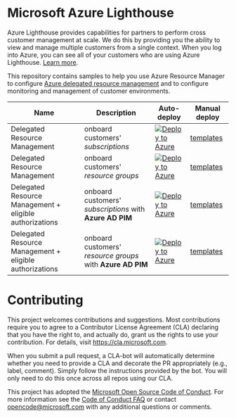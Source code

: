 
# Microsoft Azure Lighthouse

Azure Lighthouse provides capabilities for partners to perform cross customer management at scale.  We do this by providing you the ability to view and manage multiple customers from a single context. When you log into Azure, you can see all of your customers who are using Azure Lighthouse. [Learn more](https://azure.com/lighthouse).

This repository contains samples to help you use Azure Resource Manager to configure [Azure delegated resource management](https://docs.microsoft.com/azure/lighthouse/concepts/azure-delegated-resource-management) and to configure monitoring and management of customer environments.


Name | Description   | Auto-deploy   | Manual deploy |
-----| ------------- |--------------- |------- 
| Delegated Resource Management |onboard customers' *subscriptions* | [![Deploy to Azure](https://aka.ms/deploytoazurebutton)](https://portal.azure.com/#create/Microsoft.Template/uri/https%3A%2F%2Fraw.githubusercontent.com%2FAzure%2FAzure-Lighthouse-samples%2Fmaster%2Ftemplates%2Fdelegated-resource-management%2FdelegatedResourceManagement.json) | [templates](https://github.com/Azure/Azure-Lighthouse-samples/tree/master/templates/delegated-resource-management)
| Delegated Resource Management | onboard customers' *resource groups* | [![Deploy to Azure](https://aka.ms/deploytoazurebutton)](https://portal.azure.com/#create/Microsoft.Template/uri/https%3A%2F%2Fraw.githubusercontent.com%2FAzure%2FAzure-Lighthouse-samples%2Fmaster%2Ftemplates%2Frg-delegated-resource-management%2FrgDelegatedResourceManagement.json) | [templates](https://github.com/Azure/Azure-Lighthouse-samples/tree/master/templates/rg-delegated-resource-management)
| Delegated Resource Management + eligible authorizations | onboard customers' *subscriptions* with **Azure AD PIM** | [![Deploy to Azure](https://aka.ms/deploytoazurebutton)](https://portal.azure.com/#create/Microsoft.Template/uri/https%3A%2F%2Fraw.githubusercontent.com%2FAzure%2FAzure-Lighthouse-samples%2Fmaster%2Ftemplates%2Frg-delegatedResourceManagement-eligible-authorizations%2Frg-delegatedResourcemanagement-eligible-authorizations.json) | [templates](https://github.com/Azure/Azure-Lighthouse-samples/tree/master/templates/delegated-resource-management-eligible-authorizations)
| Delegated Resource Management + eligible authorizations | onboard customers' *resource groups* with **Azure AD PIM** | [![Deploy to Azure](https://aka.ms/deploytoazurebutton)](https://portal.azure.com/#create/Microsoft.Template/uri/https%3A%2F%2Fraw.githubusercontent.com%2FAzure%2FAzure-Lighthouse-samples%2Fmaster%2Ftemplates%2Frg-delegatedResourceManagement-eligible-authorizations%2Frg-delegatedResourcemanagement-eligible-authorizations.json) | [templates](https://github.com/Azure/Azure-Lighthouse-samples/tree/master/templates/rg-delegatedResourceManagement-eligible-authorizations)

# Contributing

This project welcomes contributions and suggestions.  Most contributions require you to agree to a
Contributor License Agreement (CLA) declaring that you have the right to, and actually do, grant us
the rights to use your contribution. For details, visit https://cla.microsoft.com.

When you submit a pull request, a CLA-bot will automatically determine whether you need to provide
a CLA and decorate the PR appropriately (e.g., label, comment). Simply follow the instructions
provided by the bot. You will only need to do this once across all repos using our CLA.

This project has adopted the [Microsoft Open Source Code of Conduct](https://opensource.microsoft.com/codeofconduct/).
For more information see the [Code of Conduct FAQ](https://opensource.microsoft.com/codeofconduct/faq/) or
contact [opencode@microsoft.com](mailto:opencode@microsoft.com) with any additional questions or comments.
